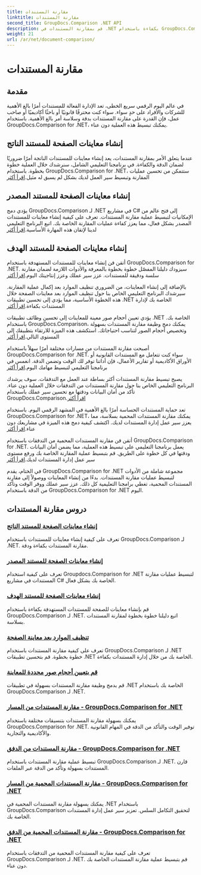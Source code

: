 ```yaml
---
title: مقارنة المستندات
linktitle: مقارنة المستندات
second_title: GroupDocs.Comparison .NET API
description: قم بمقارنة المستندات في .NET بكفاءة باستخدام GroupDocs.Comparison. تبسيط إدارة المستندات وتعزيز سير العمل وضمان الدقة. يتعلم أكثر!
weight: 21
url: /ar/net/document-comparison/
---
```


# مقارنة المستندات

## مقدمة

في عالم اليوم الرقمي سريع الخطى، تعد الإدارة الفعالة للمستندات أمرًا بالغ الأهمية للشركات والأفراد على حدٍ سواء. سواء كنت محترفًا قانونيًا أو باحثًا أكاديميًا أو صاحب عمل، فإن القدرة على مقارنة المستندات بدقة وسلاسة أمر بالغ الأهمية. باستخدام GroupDocs.Comparison for .NET، يمكنك تبسيط هذه العملية دون عناء.

## إنشاء معاينات الصفحة للمستند الناتج

 عندما يتعلق الأمر بمقارنة المستندات، يعد إنشاء معاينات للمستندات الناتجة أمرًا ضروريًا لضمان الدقة والكفاءة. في برنامجنا التعليمي الشامل، سنرشدك خلال العملية خطوة بخطوة. باستخدام GroupDocs.Comparison for .NET، ستتمكن من تحسين عمليات المقارنة وتبسيط سير العمل لديك بشكل لم يسبق له مثيل.[اقرأ أكثر](./generate-page-previews-resultant-document/)

## إنشاء معاينات الصفحة للمستند المصدر

يؤدي دمج GroupDocs.Comparison لـ .NET في مشاريع C# إلى فتح عالم من الإمكانيات لتبسيط عملية مقارنة المستندات. تعرف على كيفية إنشاء معاينات للمستندات المصدر بشكل فعال، مما يعزز كفاءة عمليات المقارنة الخاصة بك. اتبع البرنامج التعليمي لدينا لإتقان هذه المهارة الأساسية.[اقرأ أكثر](./generate-page-previews-source-document/)

## إنشاء معاينات الصفحة للمستند الهدف

 أتقن فن إنشاء معاينات للمستندات المستهدفة باستخدام GroupDocs.Comparison for .NET. سيزودك دليلنا المفصّل خطوة بخطوة بالمعرفة والأدوات اللازمة لضمان مقارنة سلسة ودقيقة للمستندات. عزز سير عملك وعزز إنتاجيتك اليوم.[اقرأ أكثر](./generate-page-previews-target-document/)

 بالإضافة إلى إنشاء المعاينات، من الضروري تنظيف الموارد بعد إكمال عملية المقارنة. سيرشدك البرنامج التعليمي الخاص بنا حول تنظيف الموارد بعد معاينات الصفحة خلال هذه الخطوة الأساسية، مما يؤدي إلى تحسين تطبيقات .NET الخاصة بك لإدارة المستندات بكفاءة.[اقرأ أكثر](./clean-resources-after-page-previews/)

يؤدي تعيين أحجام صور معينة للمعاينات إلى تحسين وظائف تطبيقات .NET الخاصة بك. باستخدام GroupDocs.Comparison، يمكنك دمج وظيفة مقارنة المستندات بسهولة وتخصيص أحجام الصور لتناسب احتياجاتك. استكشف هذه الميزة للارتقاء بتطبيقك إلى المستوى التالي.[اقرأ أكثر](./set-specific-image-sizes-for-previews/)

 أصبحت مقارنة المستندات من مسارات مختلفة أمرًا سهلاً باستخدام GroupDocs.Comparison for .NET. سواء كنت تتعامل مع المستندات القانونية أو الأوراق الأكاديمية أو تقارير الأعمال، فإن أداتنا توفر لك الوقت وتضمن الدقة. انغمس في برنامجنا التعليمي لتبسيط مهامك اليوم.[اقرأ أكثر](./compare-documents-from-path/)

 يصبح تبسيط مقارنة المستندات أكثر بساطة عند العمل مع التدفقات. سوف يرشدك البرنامج التعليمي الخاص بنا حول مقارنة المستندات من التدفقات خلال العملية دون عناء. تأكد من أمان البيانات ودقتها مع تحسين سير عملك باستخدام GroupDocs.Comparison.[اقرأ أكثر](./compare-documents-from-stream/)

تعد حماية المستندات الحساسة أمرًا بالغ الأهمية في المشهد الرقمي اليوم. باستخدام GroupDocs.Comparison for .NET، يمكنك مقارنة المستندات المحمية بسلاسة، مما يعزز سير عمل إدارة المستندات لديك. اكتشف كيفية دمج هذه الميزة في مشاريعك دون عناء.[اقرأ أكثر](./compare-protected-documents-from-path/)

 أتقن فن مقارنة المستندات المحمية من التدفقات باستخدام GroupDocs.Comparison for .NET. يعمل برنامجنا التعليمي على تبسيط هذه العملية، مما يضمن أمان البيانات ودقتها في كل خطوة على الطريق. قم بتبسيط عملية المقارنة الخاصة بك ورفع مستوى سير عمل إدارة المستندات لديك.[اقرأ أكثر](./compare-protected-documents-from-stream/)

في الختام، يقدم GroupDocs.Comparison for .NET مجموعة شاملة من الأدوات لتبسيط عمليات مقارنة المستندات. بدءًا من إنشاء المعاينات ووصولاً إلى مقارنة المستندات المحمية، تغطي برامجنا التعليمية كل ذلك. عزز سير عملك ووفر الوقت وتأكد من الدقة باستخدام GroupDocs.Comparison for .NET اليوم.
## دروس مقارنة المستندات
### [إنشاء معاينات الصفحة للمستند الناتج](./generate-page-previews-resultant-document/)
تعرف على كيفية إنشاء معاينات للمستندات باستخدام GroupDocs.Comparison لـ .NET. مقارنة المستندات بكفاءة ودقة.
### [إنشاء معاينات الصفحة للمستند المصدر](./generate-page-previews-source-document/)
تعرف على كيفية استخدام Groupdocs.Comparison for .NET لتبسيط عمليات مقارنة المستندات في مشاريع C# الخاصة بك بشكل فعال.
### [إنشاء معاينات الصفحة للمستند الهدف](./generate-page-previews-target-document/)
قم بإنشاء معاينات للصفحة للمستندات المستهدفة بكفاءة باستخدام GroupDocs.Comparison لـ .NET. اتبع دليلنا خطوة بخطوة لمقارنة المستندات بسلاسة.
### [تنظيف الموارد بعد معاينة الصفحة](./clean-resources-after-page-previews/)
تعرف على كيفية مقارنة المستندات باستخدام GroupDocs.Comparison لـ .NET خطوة بخطوة. قم بتحسين تطبيقات .NET الخاصة بك من خلال إدارة المستندات بكفاءة.
### [قم بتعيين أحجام صور محددة للمعاينة](./set-specific-image-sizes-for-previews/)
قم بدمج وظيفة مقارنة المستندات بسهولة في تطبيقات .NET الخاصة بك باستخدام GroupDocs.Comparison لـ .NET.
### [مقارنة المستندات من المسار - GroupDocs.Comparison for .NET](./compare-documents-from-path/)
يمكنك بسهولة مقارنة المستندات بتنسيقات مختلفة باستخدام GroupDocs.Comparison for .NET. توفير الوقت والتأكد من الدقة في المهام القانونية والأكاديمية والتجارية.
### [مقارنة المستندات من الدفق - GroupDocs.Comparison for .NET](./compare-documents-from-stream/)
تبسيط عملية مقارنة المستندات باستخدام GroupDocs.Comparison لـ .NET. قارن المستندات بسهولة وتأكد من الدقة عبر الملفات.
### [مقارنة المستندات المحمية من المسار - GroupDocs.Comparison for .NET](./compare-protected-documents-from-path/)
يمكنك بسهولة مقارنة المستندات المحمية في .NET باستخدام GroupDocs.Comparison لتحقيق التكامل السلس. تعزيز سير عمل إدارة المستندات الخاصة بك.
### [مقارنة المستندات المحمية من الدفق - GroupDocs.Comparison for .NET](./compare-protected-documents-from-stream/)
تعرف على كيفية مقارنة المستندات المحمية من التدفقات باستخدام GroupDocs.Comparison لـ .NET. قم بتبسيط عملية مقارنة المستندات الخاصة بك دون عناء.